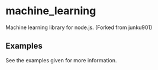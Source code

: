 # machine_learning

Machine learning library for node.js. (Forked from junku901)

## Examples

See the examples given for more information.
